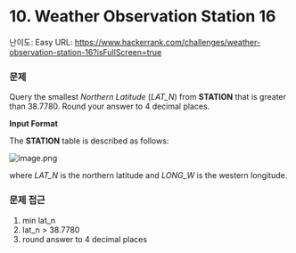 # 10. Weather Observation Station 16

난이도: Easy
URL: https://www.hackerrank.com/challenges/weather-observation-station-16?isFullScreen=true

### 문제

Query the smallest *Northern Latitude* (*LAT_N*) from **STATION** that is greater than 38.7780. Round your answer to 4 decimal places.

**Input Format**

The **STATION** table is described as follows:

![image.png](10%20Weather%20Observation%20Station%2016%20150bdab6415180019a60f2141108fdc0/image.png)

where *LAT_N* is the northern latitude and *LONG_W* is the western longitude.

### 문제 접근

1. min lat_n
2. lat_n > 38.7780
3. round answer to 4 decimal places